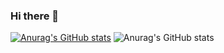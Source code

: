 ### Hi there 👋
[![Anurag's GitHub stats](https://github-readme-stats.vercel.app/api?username=MuhammadSafwan456)](https://github.com/anuraghazra/github-readme-stats)
![Anurag's GitHub stats](https://github-readme-stats.vercel.app/api?username=MuhammadSafwan456&count_private=true)

<!--
**MuhammadSafwan456/MuhammadSafwan456** is a ✨ _special_ ✨ repository because its `README.md` (this file) appears on your GitHub profile.

Here are some ideas to get you started:

- 🔭 I’m currently working on ...
- 🌱 I’m currently learning ...
- 👯 I’m looking to collaborate on ...
- 🤔 I’m looking for help with ...
- 💬 Ask me about ...
- 📫 How to reach me: ...
- 😄 Pronouns: ...
- ⚡ Fun fact: ...
-->

